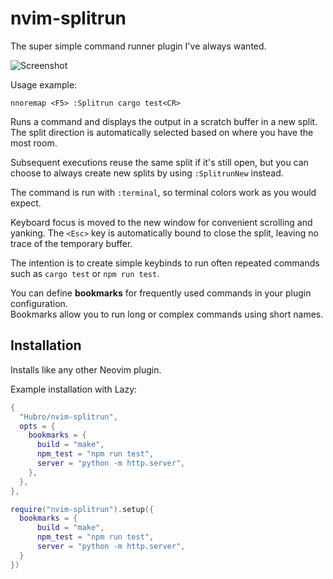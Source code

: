 
# nvim-splitrun

The super simple command runner plugin I've always wanted.

![Screenshot](.github/screenshots/example.png)

Usage example:

```
nnoremap <F5> :Splitrun cargo test<CR>
```

Runs a command and displays the output in a scratch buffer in a new split. The
split direction is automatically selected based on where you have the most
room.

Subsequent executions reuse the same split if it's still open, but you can
choose to always create new splits by using `:SplitrunNew` instead.

The command is run with `:terminal`, so terminal colors work as you would
expect.

Keyboard focus is moved to the new window for convenient scrolling and yanking.
The `<Esc>` key is automatically bound to close the split, leaving no trace of
the temporary buffer.

The intention is to create simple keybinds to run often repeated commands such
as `cargo test` or `npm run test`.


You can define **bookmarks** for frequently used commands in your plugin configuration.  
Bookmarks allow you to run long or complex commands using short names.

## Installation

Installs like any other Neovim plugin.

Example installation with Lazy:

```lua
{
  "Hubro/nvim-splitrun",
  opts = {
    bookmarks = {
      build = "make",
      npm_test = "npm run test",
      server = "python -m http.server",
    },
  },
},
```


```lua
require("nvim-splitrun").setup({
  bookmarks = {
      build = "make",
      npm_test = "npm run test",
      server = "python -m http.server",
  } 
})
